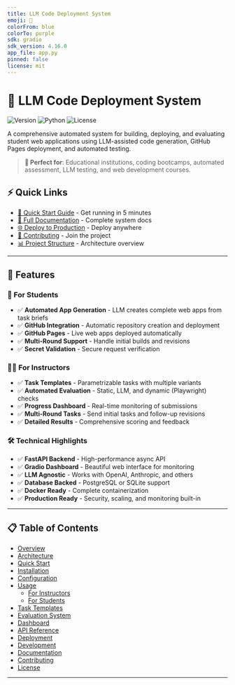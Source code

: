 ```yaml
---
title: LLM Code Deployment System
emoji: 🚀
colorFrom: blue
colorTo: purple
sdk: gradio
sdk_version: 4.16.0
app_file: app.py
pinned: false
license: mit
---
```


# 🚀 LLM Code Deployment System

![Version](https://img.shields.io/badge/version-1.0.0-blue)
![Python](https://img.shields.io/badge/python-3.9+-green)
![License](https://img.shields.io/badge/license-MIT-orange)

A comprehensive automated system for building, deploying, and evaluating student web applications using LLM-assisted code generation, GitHub Pages deployment, and automated testing.

> **🎯 Perfect for**: Educational institutions, coding bootcamps, automated assessment, LLM testing, and web development courses.

## ⚡ Quick Links

- [🚀 Quick Start Guide](QUICKSTART.md) - Get running in 5 minutes
- [📖 Full Documentation](#documentation) - Complete system docs
- [🌐 Deploy to Production](DEPLOYMENT.md) - Deploy anywhere
- [🤝 Contributing](CONTRIBUTING.md) - Join the project
- [📊 Project Structure](PROJECT_STRUCTURE.md) - Architecture overview

---

## 🌟 Features

### 🤖 For Students
- ✅ **Automated App Generation** - LLM creates complete web apps from task briefs
- ✅ **GitHub Integration** - Automatic repository creation and deployment
- ✅ **GitHub Pages** - Live web apps deployed automatically
- ✅ **Multi-Round Support** - Handle initial builds and revisions
- ✅ **Secret Validation** - Secure request verification

### 👨‍🏫 For Instructors
- ✅ **Task Templates** - Parametrizable tasks with multiple variants
- ✅ **Automated Evaluation** - Static, LLM, and dynamic (Playwright) checks
- ✅ **Progress Dashboard** - Real-time monitoring of submissions
- ✅ **Multi-Round Tasks** - Send initial tasks and follow-up revisions
- ✅ **Detailed Results** - Comprehensive scoring and feedback

### 🛠️ Technical Highlights
- ✅ **FastAPI Backend** - High-performance async API
- ✅ **Gradio Dashboard** - Beautiful web interface for monitoring
- ✅ **LLM Agnostic** - Works with OpenAI, Anthropic, and others
- ✅ **Database Backed** - PostgreSQL or SQLite support
- ✅ **Docker Ready** - Complete containerization
- ✅ **Production Ready** - Security, scaling, and monitoring built-in

---

## 📋 Table of Contents

- [Overview](#overview)
- [Architecture](#architecture)
- [Quick Start](#quick-start)
- [Installation](#installation)
- [Configuration](#configuration)
- [Usage](#usage)
  - [For Instructors](#for-instructors)
  - [For Students](#for-students)
- [Task Templates](#task-templates)
- [Evaluation System](#evaluation-system)
- [Dashboard](#dashboard)
- [API Reference](#api-reference)
- [Deployment](#deployment)
- [Development](#development)
- [Documentation](#documentation)
- [Contributing](#contributing)
- [License](#license)

---